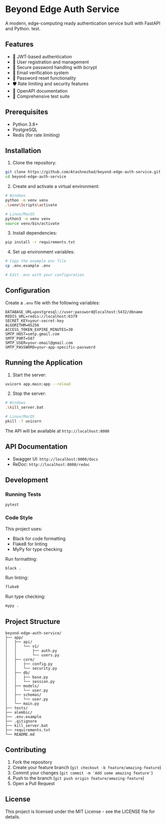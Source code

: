 # Beyond Edge Auth Service

A modern, edge-computing ready authentication service built with FastAPI and Python. test.

## Features

- 🔐 JWT-based authentication
- 👤 User registration and management
- 🔑 Secure password handling with bcrypt
- 📧 Email verification system
- 🔄 Password reset functionality
- 🛡️ Rate limiting and security features
- 📝 OpenAPI documentation
- 🧪 Comprehensive test suite

## Prerequisites

- Python 3.8+
- PostgreSQL
- Redis (for rate limiting)

## Installation

1. Clone the repository:
```bash
git clone https://github.com/Atashnezhad/beyond-edge-auth-service.git
cd beyond-edge-auth-service
```

2. Create and activate a virtual environment:
```bash
# Windows
python -m venv venv
.\venv\Scripts\activate

# Linux/MacOS
python3 -m venv venv
source venv/bin/activate
```

3. Install dependencies:
```bash
pip install -r requirements.txt
```

4. Set up environment variables:
```bash
# Copy the example env file
cp .env.example .env

# Edit .env with your configuration
```

## Configuration

Create a `.env` file with the following variables:
```env
DATABASE_URL=postgresql://user:password@localhost:5432/dbname
REDIS_URL=redis://localhost:6379
SECRET_KEY=your-secret-key
ALGORITHM=HS256
ACCESS_TOKEN_EXPIRE_MINUTES=30
SMTP_HOST=smtp.gmail.com
SMTP_PORT=587
SMTP_USER=your-email@gmail.com
SMTP_PASSWORD=your-app-specific-password
```

## Running the Application

1. Start the server:
```bash
uvicorn app.main:app --reload
```

2. Stop the server:
```bash
# Windows
.\kill_server.bat

# Linux/MacOS
pkill -f uvicorn
```

The API will be available at `http://localhost:8000`

## API Documentation

- Swagger UI: `http://localhost:8000/docs`
- ReDoc: `http://localhost:8000/redoc`

## Development

### Running Tests
```bash
pytest
```

### Code Style
This project uses:
- Black for code formatting
- Flake8 for linting
- MyPy for type checking

Run formatting:
```bash
black .
```

Run linting:
```bash
flake8
```

Run type checking:
```bash
mypy .
```

## Project Structure

```
beyond-edge-auth-service/
├── app/
│   ├── api/
│   │   └── v1/
│   │       ├── auth.py
│   │       └── users.py
│   ├── core/
│   │   ├── config.py
│   │   └── security.py
│   ├── db/
│   │   ├── base.py
│   │   └── session.py
│   ├── models/
│   │   └── user.py
│   ├── schemas/
│   │   └── user.py
│   └── main.py
├── tests/
├── alembic/
├── .env.example
├── .gitignore
├── kill_server.bat
├── requirements.txt
└── README.md
```

## Contributing

1. Fork the repository
2. Create your feature branch (`git checkout -b feature/amazing-feature`)
3. Commit your changes (`git commit -m 'Add some amazing feature'`)
4. Push to the branch (`git push origin feature/amazing-feature`)
5. Open a Pull Request

## License

This project is licensed under the MIT License - see the LICENSE file for details. 